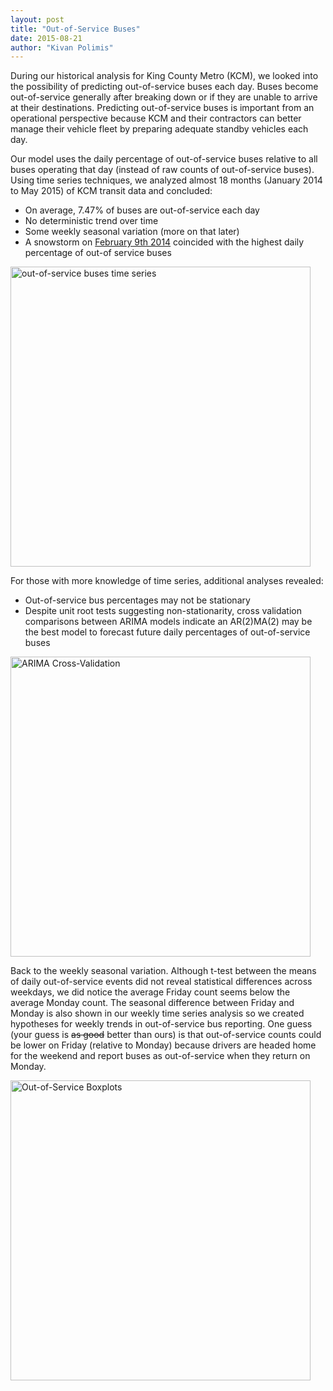 ```yaml
---
layout: post
title: "Out-of-Service Buses"
date: 2015-08-21
author: "Kivan Polimis" 
---
```


During our historical analysis for King County Metro (KCM), we looked into the possibility of predicting out-of-service buses each day. Buses become out-of-service generally after breaking down or if they are unable to arrive at their destinations. Predicting out-of-service buses is important from an operational perspective because KCM and their contractors can better manage their vehicle fleet by preparing adequate standby vehicles each day. 

Our model uses the daily percentage of out-of-service buses relative to all buses operating that day (instead of raw counts of out-of-service buses). Using time series techniques, we analyzed almost 18 months (January 2014 to May 2015) of KCM transit data and concluded:

<ul>
<li>On average, 7.47% of buses are out-of-service each day</li>
<li>No deterministic trend over time</li>
<li>Some weekly seasonal variation (more on that later)</li>
<li>A snowstorm on <a href="http://www.seattleweatherblog.com/snow/winter-wonderland-seattle-sees-biggest-february-snowfall-in-13-years/">February 9th 2014</a> coincided with the highest daily percentage of out-of service buses</li>
</ul>

<img src="/blog/images/Plot - Out-of-Service Time Series.png" align = "middle" alt = "out-of-service buses time series" style="width:480px;">


<!--more-->

For those with more knowledge of time series, additional analyses revealed:
<ul>
<li>Out-of-service bus percentages may not be stationary</li> 
<li>Despite unit root tests suggesting non-stationarity, cross validation comparisons between ARIMA models indicate an AR(2)MA(2) may be the best model to forecast future daily percentages of out-of-service buses</li>
</ul>
 
<img src="/blog/images/Plot - ARIMA Cross-Validation.png" align = "middle" alt = "ARIMA Cross-Validation" style="width:480px;">


Back to the weekly seasonal variation. Although t-test between the means of daily out-of-service events did not reveal statistical differences across weekdays, we did notice the average Friday count seems below the average Monday count. The seasonal difference between Friday and Monday is also shown in our weekly time series analysis so we created hypotheses for weekly trends in out-of-service bus reporting. One guess (your guess is <strike> as good</strike> better than ours) is that out-of-service counts could be lower on Friday (relative to Monday) because drivers are headed home for the weekend and report buses as out-of-service when they return on Monday.  

<img src="/blog/images/Plot - Out-of-Service Boxplots by Day of the Week.png" align = "middle" alt = "Out-of-Service Boxplots" style="width:480px;">
 
